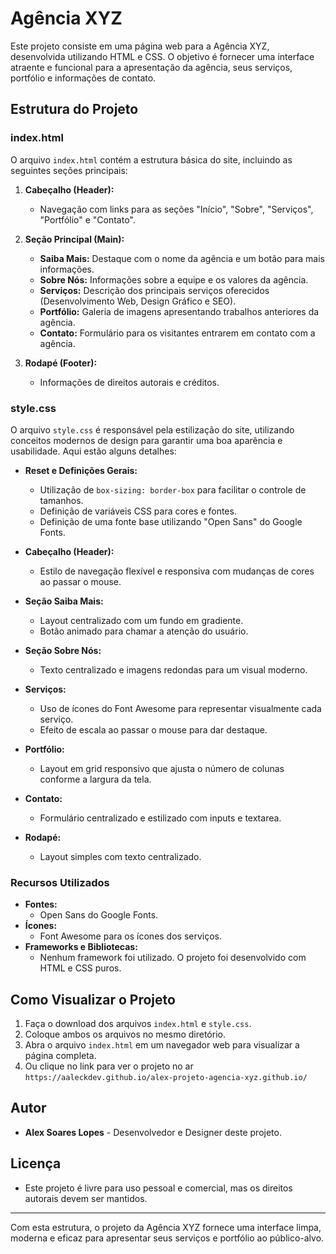 # Agência XYZ

Este projeto consiste em uma página web para a Agência XYZ, desenvolvida utilizando HTML e CSS. O objetivo é fornecer uma interface atraente e funcional para a apresentação da agência, seus serviços, portfólio e informações de contato.

## Estrutura do Projeto

### index.html

O arquivo `index.html` contém a estrutura básica do site, incluindo as seguintes seções principais:

1. **Cabeçalho (Header):**
   - Navegação com links para as seções "Início", "Sobre", "Serviços", "Portfólio" e "Contato".

2. **Seção Principal (Main):**
   - **Saiba Mais:** Destaque com o nome da agência e um botão para mais informações.
   - **Sobre Nós:** Informações sobre a equipe e os valores da agência.
   - **Serviços:** Descrição dos principais serviços oferecidos (Desenvolvimento Web, Design Gráfico e SEO).
   - **Portfólio:** Galeria de imagens apresentando trabalhos anteriores da agência.
   - **Contato:** Formulário para os visitantes entrarem em contato com a agência.

3. **Rodapé (Footer):**
   - Informações de direitos autorais e créditos.

### style.css

O arquivo `style.css` é responsável pela estilização do site, utilizando conceitos modernos de design para garantir uma boa aparência e usabilidade. Aqui estão alguns detalhes:

- **Reset e Definições Gerais:**
  - Utilização de `box-sizing: border-box` para facilitar o controle de tamanhos.
  - Definição de variáveis CSS para cores e fontes.
  - Definição de uma fonte base utilizando "Open Sans" do Google Fonts.

- **Cabeçalho (Header):**
  - Estilo de navegação flexível e responsiva com mudanças de cores ao passar o mouse.

- **Seção Saiba Mais:**
  - Layout centralizado com um fundo em gradiente.
  - Botão animado para chamar a atenção do usuário.

- **Seção Sobre Nós:**
  - Texto centralizado e imagens redondas para um visual moderno.

- **Serviços:**
  - Uso de ícones do Font Awesome para representar visualmente cada serviço.
  - Efeito de escala ao passar o mouse para dar destaque.

- **Portfólio:**
  - Layout em grid responsivo que ajusta o número de colunas conforme a largura da tela.

- **Contato:**
  - Formulário centralizado e estilizado com inputs e textarea.

- **Rodapé:**
  - Layout simples com texto centralizado.

### Recursos Utilizados

- **Fontes:**
  - Open Sans do Google Fonts.
- **Ícones:**
  - Font Awesome para os ícones dos serviços.
- **Frameworks e Bibliotecas:**
  - Nenhum framework foi utilizado. O projeto foi desenvolvido com HTML e CSS puros.

## Como Visualizar o Projeto

1. Faça o download dos arquivos `index.html` e `style.css`.
2. Coloque ambos os arquivos no mesmo diretório.
3. Abra o arquivo `index.html` em um navegador web para visualizar a página completa.
4. Ou clique no link para ver o projeto no ar `https://aaleckdev.github.io/alex-projeto-agencia-xyz.github.io/`

## Autor

- **Alex Soares Lopes** - Desenvolvedor e Designer deste projeto.

## Licença

- Este projeto é livre para uso pessoal e comercial, mas os direitos autorais devem ser mantidos.

---

Com esta estrutura, o projeto da Agência XYZ fornece uma interface limpa, moderna e eficaz para apresentar seus serviços e portfólio ao público-alvo.
